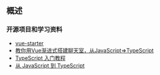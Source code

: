 ## 概述

### 开源项目和学习资料
- [vue-starter](https://github.com/devCrossNet/vue-starter)
- [教你用Vue渐进式搭建聊天室，从JavaScript=>TypeScript](https://github.com/spiritree/vue-socket.io-chat)
- [TypeScript 入门教程](https://ts.xcatliu.com/)
- [从 JavaScript 到 TypeScript](https://tasaid.com/blog/20171011231943.html)
